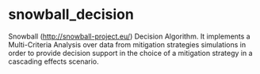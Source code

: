 # snowball_decision

Snowball (http://snowball-project.eu/) Decision Algorithm. It implements a Multi-Criteria Analysis over data from mitigation strategies simulations in order to provide decision support in the choice of a mitigation strategy in a cascading effects scenario.
